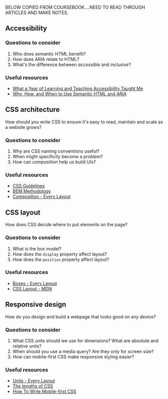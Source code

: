 BELOW COPIED FROM COURSEBOOK....NEED TO READ THROUGH ARTICLES AND MAKE NOTES.

## Accessibility

### Questions to consider

1. Who does semantic HTML benefit?
1. How does ARIA relate to HTML?
1. What's the difference between _accessible_ and _inclusive_?

### Useful resources

- [What a Year of Learning and Teaching Accessibility Taught Me](https://www.24a11y.com/2019/what-a-year-of-learning-and-teaching-accessibility-taught-me/)
- [Why, How, and When to Use Semantic HTML and ARIA](https://css-tricks.com/why-how-and-when-to-use-semantic-html-and-aria/)

## CSS architecture

How should you write CSS to ensure it's easy to read, maintain and scale as a website grows?

### Questions to consider

1. Why are CSS naming conventions useful?
1. When might specificity become a problem?
1. How can _composition_ help us build UIs?

### Useful resources

- [CSS Guidelines](https://cssguidelin.es/)
- [BEM Methodology](http://getbem.com/introduction/)
- [Composition - Every Layout](https://every-layout.dev/rudiments/composition/)

## CSS layout

How does CSS decide where to put elements on the page?

### Questions to consider

1. What is the box model?
1. How does the `display` property affect layout?
1. How does the `position` property affect layout?

### Useful resources

- [Boxes - Every Layout](https://every-layout.dev/rudiments/boxes/)
- [CSS Layout - MDN](https://developer.mozilla.org/en-US/docs/Learn/CSS/CSS_layout)

## Responsive design

How do you design and build a webpage that looks good on any device?

### Questions to consider

1. What CSS units should we use for dimensions? What are absolute and relative units?
1. When should you use a media query? Are they only for screen size?
1. How can mobile-first CSS make responsive styling easier?

### Useful resources

- [Units - Every Layout](https://every-layout.dev/rudiments/units/)
- [The lengths of CSS](https://css-tricks.com/the-lengths-of-css/)
- [How To Write Mobile-first CSS](https://zellwk.com/blog/how-to-write-mobile-first-css/)